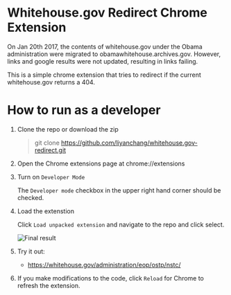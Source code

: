 # Whitehouse.gov Redirect Chrome Extension

On Jan 20th 2017, the contents of whitehouse.gov under the Obama administration
were migrated to obamawhitehouse.archives.gov. However, links and google
results were not updated, resulting in links failing.

This is a simple chrome extension that tries to redirect if the current
whitehouse.gov returns a 404.

# How to run as a developer

1. Clone the repo or download the zip

    > git clone https://github.com/liyanchang/whitehouse.gov-redirect.git

2. Open the Chrome extensions page at chrome://extensions

3. Turn on `Developer Mode`

    The `Developer mode` checkbox in the upper right hand corner should be checked.

4. Load the extenstion

    Click `Load unpacked extension` and navigate to the repo and click select.

    ![Final result](https://cloud.githubusercontent.com/assets/328073/22409746/ee64ae78-e65c-11e6-9741-d8c777a0c699.png)

5. Try it out:

    - https://whitehouse.gov/administration/eop/ostp/nstc/

6. If you make modifications to the code, click `Reload` for Chrome to refresh
   the extension.
